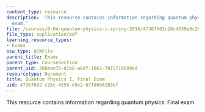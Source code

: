 ```yaml
---
content_type: resource
description: 'This resource contains information regarding quantum physics: Final
  exam.'
file: /courses/8-04-quantum-physics-i-spring-2016/47367602c26c4559e9c267f8694203bf_MIT8_04S16_FinalTest_2015.pdf
file_type: application/pdf
learning_resource_types:
- Exams
ocw_type: OCWFile
parent_title: Exams
parent_type: CourseSection
parent_uid: 36bbae76-d1b8-a66f-1061-7015715889ed
resourcetype: Document
title: Quantum Physics I, Final Exam
uid: 47367602-c26c-4559-e9c2-67f8694203bf
---
```

This resource contains information regarding quantum physics: Final exam.

